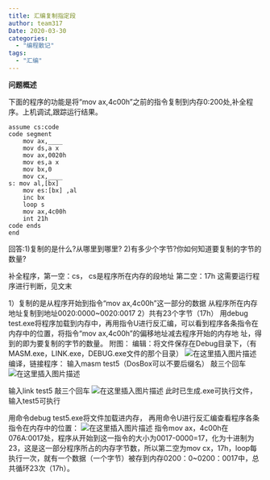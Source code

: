 ```yaml
---
title: 汇编复制指定段
author: team317
Date: 2020-03-30
categories:  
  - "编程散记"
tags:  
  - "汇编"
---
```


**问题概述**

下面的程序的功能是将“mov ax,4c00h”之前的指令复制到内存0:200处,补全程序。上机调试,跟踪运行结果。
<!--more-->
```masm
assume cs:code
code segment
    mov ax,____
    mov ds,a x
    mov ax,0020h
    mov es,a x
    mov bx,0
    mov cx,____
s: mov al,[bx]
    mov es:[bx] ,al
    inc bx
    loop s
    mov ax,4c00h
    int 21h
code ends
end
```
回答:1)复制的是什么?从哪里到哪里?
2)有多少个字节?你如何知道要复制的字节的数量?

补全程序，第一空：cs，  cs是程序所在内存的段地址
第二空：17h	  这需要运行程序进行判断，见文末

1）复制的是从程序开始到指令“mov ax,4c00h”这一部分的数据
     从程序所在内存地址复制到地址0020:0000~0020:0017
2）共有23个字节（17h）
    用debug test.exe将程序加载到内存中，再用指令U进行反汇编，可以看到程序各条指令在内存中的位置，将指令“mov ax,4c00h”的偏移地址减去程序开始的内存地 址，得到的即为要复制的字节的数量。
附图：
编辑：将文件保存在Debug目录下，（有MASM.exe，LINK.exe，DEBUG.exe文件的那个目录）
![在这里插入图片描述](https://img-blog.csdnimg.cn/20200330172037505.png?x-oss-process=image/watermark,type_ZmFuZ3poZW5naGVpdGk,shadow_10,text_aHR0cHM6Ly9ibG9nLmNzZG4ubmV0L0dvZE5vdEFNZW4=,size_19,color_FFFFFF,t_70)
编译，链接程序：
输入masm  test5（DosBox可以不要后缀名）
敲三个回车
![在这里插入图片描述](https://img-blog.csdnimg.cn/20200330172302700.png?x-oss-process=image/watermark,type_ZmFuZ3poZW5naGVpdGk,shadow_10,text_aHR0cHM6Ly9ibG9nLmNzZG4ubmV0L0dvZE5vdEFNZW4=,size_16,color_FFFFFF,t_70)

输入link test5
敲三个回车
![在这里插入图片描述](https://img-blog.csdnimg.cn/20200330172601749.png?x-oss-process=image/watermark,type_ZmFuZ3poZW5naGVpdGk,shadow_10,text_aHR0cHM6Ly9ibG9nLmNzZG4ubmV0L0dvZE5vdEFNZW4=,size_16,color_FFFFFF,t_70)
此时已生成.exe可执行文件，输入test5可执行

用命令debug test5.exe将文件加载进内存，
再用命令U进行反汇编查看程序各条指令在内存中的位置：
![在这里插入图片描述](https://img-blog.csdnimg.cn/20200330173003515.png?x-oss-process=image/watermark,type_ZmFuZ3poZW5naGVpdGk,shadow_10,text_aHR0cHM6Ly9ibG9nLmNzZG4ubmV0L0dvZE5vdEFNZW4=,size_16,color_FFFFFF,t_70)
指令mov ax，4c00h在076A:0017处，程序从开始到这一指令的大小为0017-0000=17，化为十进制为23，这是这一部分程序所占的内存字节数，所以第二空为mov cx，17h，loop每执行一次，就有一个数据（一个字节）被存到内存0200：0~0200：0017中，总共循环23次（17h）。
